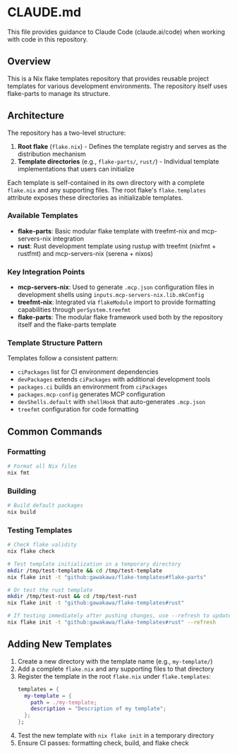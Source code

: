 # CLAUDE.md

This file provides guidance to Claude Code (claude.ai/code) when working with code in this repository.

## Overview

This is a Nix flake templates repository that provides reusable project templates for various development environments. The repository itself uses flake-parts to manage its structure.

## Architecture

The repository has a two-level structure:

1. **Root flake** (`flake.nix`) - Defines the template registry and serves as the distribution mechanism
2. **Template directories** (e.g., `flake-parts/`, `rust/`) - Individual template implementations that users can initialize

Each template is self-contained in its own directory with a complete `flake.nix` and any supporting files. The root flake's `flake.templates` attribute exposes these directories as initializable templates.

### Available Templates

- **flake-parts**: Basic modular flake template with treefmt-nix and mcp-servers-nix integration
- **rust**: Rust development template using rustup with treefmt (nixfmt + rustfmt) and mcp-servers-nix (serena + nixos)

### Key Integration Points

- **mcp-servers-nix**: Used to generate `.mcp.json` configuration files in development shells using `inputs.mcp-servers-nix.lib.mkConfig`
- **treefmt-nix**: Integrated via `flakeModule` import to provide formatting capabilities through `perSystem.treefmt`
- **flake-parts**: The modular flake framework used both by the repository itself and the flake-parts template

### Template Structure Pattern

Templates follow a consistent pattern:
- `ciPackages` list for CI environment dependencies
- `devPackages` extends `ciPackages` with additional development tools
- `packages.ci` builds an environment from `ciPackages`
- `packages.mcp-config` generates MCP configuration
- `devShells.default` with `shellHook` that auto-generates `.mcp.json`
- `treefmt` configuration for code formatting

## Common Commands

### Formatting
```bash
# Format all Nix files
nix fmt
```

### Building
```bash
# Build default packages
nix build
```

### Testing Templates
```bash
# Check flake validity
nix flake check

# Test template initialization in a temporary directory
mkdir /tmp/test-template && cd /tmp/test-template
nix flake init -t "github:gawakawa/flake-templates#flake-parts"

# Or test the rust template
mkdir /tmp/test-rust && cd /tmp/test-rust
nix flake init -t "github:gawakawa/flake-templates#rust"

# If testing immediately after pushing changes, use --refresh to update the cache
nix flake init -t "github:gawakawa/flake-templates#rust" --refresh
```

## Adding New Templates

1. Create a new directory with the template name (e.g., `my-template/`)
2. Add a complete `flake.nix` and any supporting files to that directory
3. Register the template in the root `flake.nix` under `flake.templates`:
   ```nix
   templates = {
     my-template = {
       path = ./my-template;
       description = "Description of my template";
     };
   };
   ```
4. Test the new template with `nix flake init` in a temporary directory
5. Ensure CI passes: formatting check, build, and flake check
